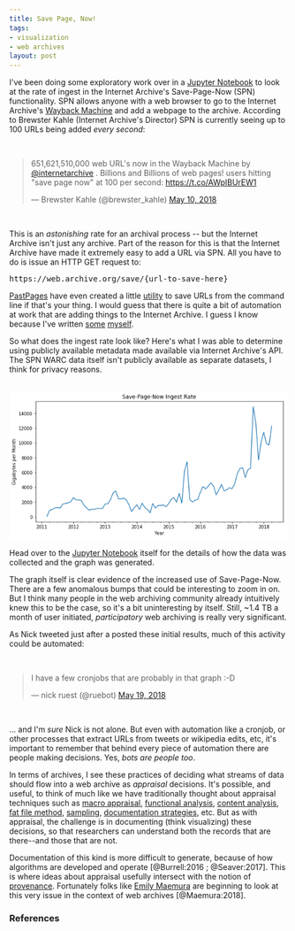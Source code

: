 ```yaml
---
title: Save Page, Now!
tags:
- visualization
- web archives
layout: post
---
```


I've been doing some exploratory work over in a [Jupyter Notebook] to look at
the rate of ingest in the Internet Archive's Save-Page-Now (SPN) functionality.
SPN allows anyone with a web browser to go to the Internet Archive's [Wayback
Machine] and add a webpage to the archive. According to Brewster Kahle (Internet
Archive's Director) SPN is currently seeing up to 100 URLs being added *every
second*:

<br>
<blockquote class="twitter-tweet" data-lang="en"><p lang="en" dir="ltr">651,621,510,000 web URL&#39;s now in the Wayback Machine by <a href="https://twitter.com/internetarchive?ref_src=twsrc%5Etfw">@internetarchive</a> .   Billions and Billions of web pages!  users hitting &quot;save page now&quot; at 100 per second:  <a href="https://t.co/AWpIBUrEW1">https://t.co/AWpIBUrEW1</a></p>&mdash; Brewster Kahle (@brewster_kahle) <a href="https://twitter.com/brewster_kahle/status/994380510011928578?ref_src=twsrc%5Etfw">May 10, 2018</a></blockquote>
<script async src="https://platform.twitter.com/widgets.js" charset="utf-8"></script>
<br>

This is an *astonishing* rate for an archival process -- but the Internet
Archive isn't just any archive. Part of the reason for this is that the Internet
Archive have made it extremely easy to add a URL via SPN. All you have to do is
issue an HTTP GET request to:

<pre>
https://web.archive.org/save/{url-to-save-here}
</pre>

[PastPages] have even created a little [utility] to save URLs from
the command line if that's your thing. I would guess that there is quite a bit
of automation at work that are adding things to the Internet Archive.
I guess I know because I've written [some] [myself].

So what does the ingest rate look like? Here's what I was able to determine
using publicly available metadata made available via Internet Archive's API. The
SPN WARC data itself isn't publicly available as separate datasets, I think for
privacy reasons.

<br>
<img class="img-responsive" src="/images/spn.png">
<br>

Head over to the [Jupyter Notebook] itself for the details of how the data was
collected and the graph was generated.

The graph itself is clear evidence of the increased use of Save-Page-Now. There
are a few anomalous bumps that could be interesting to zoom in on. But I think
many people in the web archiving community already intuitively knew this to be
the case, so it's a bit uninteresting by itself. Still, ~1.4 TB a month of user
initiated, *participatory* web archiving is really very significant.

As Nick tweeted just after a posted these initial results, much of this activity
could be automated:

<br>
<blockquote class="twitter-tweet" data-conversation="none" data-lang="en"><p lang="en" dir="ltr">I have a few cronjobs that are probably in that graph :-D</p>&mdash; nick ruest (@ruebot) <a href="https://twitter.com/ruebot/status/997850677836746753?ref_src=twsrc%5Etfw">May 19, 2018</a></blockquote>
<br>

... and I'm *sure* Nick is not alone. But even with automation like a cronjob,
or other processes that extract URLs from tweets or wikipedia edits, etc, it's
important to remember that behind every piece of automation there are people
making decisions. Yes, *bots are people too*.

In terms of archives, I see these practices of deciding what streams of data
should flow into a web archive as *appraisal* decisions. It's possible, and
useful, to think of much like we have traditionally thought about appraisal
techniques such as [macro appraisal], [functional analysis], [content analysis],
[fat file method], [sampling], [documentation strategies], etc. But as with
appraisal, the challenge is in documenting (think visualizing) these decisions,
so that researchers can understand both the records that are there--and those
that are not.

Documentation of this kind is more difficult to generate, because of how
algorithms are developed and operate [@Burrell:2016 ; @Seaver:2017]. This is
where ideas about appraisal usefully intersect with the notion of [provenance].
Fortunately folks like [Emily Maemura] are beginning to look at this very issue
in the context of web archives [@Maemura:2018].

### References

[utility]: https://github.com/pastpages/savepagenow
[Wayback Machine]: https://web.archive.org/
[Jupyter Notebook]: https://github.com/edsu/spn/blob/master/Sizes.ipynb
[PastPages]: http://www.pastpages.org/
[some]: https://github.com/docnow/diffengine
[myself]: https://github.com/docnow/docnow
[macro appraisal]: https://www2.archivists.org/glossary/terms/m/macro-appraisal
[functional analysis]: https://www2.archivists.org/glossary/terms/f/functional-analysis
[content analysis]: https://www2.archivists.org/glossary/terms/c/content-analysis
[fat file method]: https://www2.archivists.org/glossary/terms/f/fat-file-method
[documentation strategies]: https://www2.archivists.org/glossary/terms/d/documentation-strategy
[sampling]: https://www2.archivists.org/glossary/terms/s/sampling
[Emily Maemura]: https://twitter.com/emilymaemura
[provenance]: https://www2.archivists.org/glossary/terms/p/provenance
